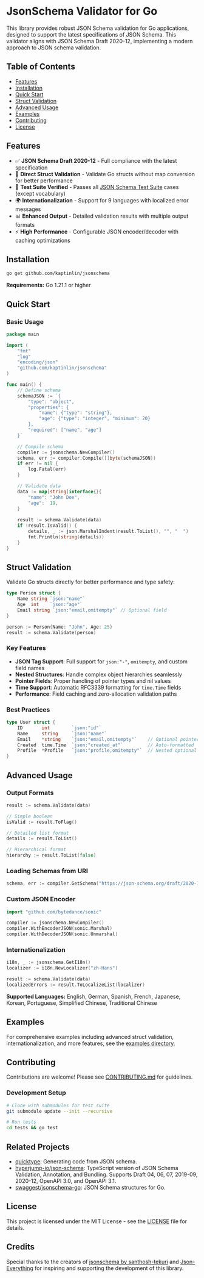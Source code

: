 # JsonSchema Validator for Go

This library provides robust JSON Schema validation for Go applications, designed to support the latest specifications of JSON Schema. This validator aligns with JSON Schema Draft 2020-12, implementing a modern approach to JSON schema validation.

## Table of Contents
- [Features](#features)
- [Installation](#installation)
- [Quick Start](#quick-start)
- [Struct Validation](#struct-validation)
- [Advanced Usage](#advanced-usage)
- [Examples](#examples)
- [Contributing](#contributing)
- [License](#license)

## Features

- ✅ **JSON Schema Draft 2020-12** - Full compliance with the latest specification
- 🚀 **Direct Struct Validation** - Validate Go structs without map conversion for better performance
- 🧪 **Test Suite Verified** - Passes all [JSON Schema Test Suite](https://github.com/json-schema-org/JSON-Schema-Test-Suite) cases (except vocabulary)
- 🌍 **Internationalization** - Support for 9 languages with localized error messages
- 📊 **Enhanced Output** - Detailed validation results with multiple output formats
- ⚡ **High Performance** - Configurable JSON encoder/decoder with caching optimizations

## Installation

```bash
go get github.com/kaptinlin/jsonschema
```

**Requirements:** Go 1.21.1 or higher

## Quick Start

### Basic Usage

```go
package main

import (
    "fmt"
    "log"
    "encoding/json"
    "github.com/kaptinlin/jsonschema"
)

func main() {
    // Define schema
    schemaJSON := `{
        "type": "object",
        "properties": {
            "name": {"type": "string"},
            "age": {"type": "integer", "minimum": 20}
        },
        "required": ["name", "age"]
    }`

    // Compile schema
    compiler := jsonschema.NewCompiler()
    schema, err := compiler.Compile([]byte(schemaJSON))
    if err != nil {
        log.Fatal(err)
    }

    // Validate data
    data := map[string]interface{}{
        "name": "John Doe",
        "age":  19,
    }
    
    result := schema.Validate(data)
    if !result.IsValid() {
        details, _ := json.MarshalIndent(result.ToList(), "", "  ")
        fmt.Println(string(details))
    }
}
```

## Struct Validation

Validate Go structs directly for better performance and type safety:

```go
type Person struct {
    Name string `json:"name"`
    Age  int    `json:"age"`
    Email string `json:"email,omitempty"` // Optional field
}

person := Person{Name: "John", Age: 25}
result := schema.Validate(person)
```

### Key Features

- **JSON Tag Support**: Full support for `json:"-"`, `omitempty`, and custom field names
- **Nested Structures**: Handle complex object hierarchies seamlessly  
- **Pointer Fields**: Proper handling of pointer types and nil values
- **Time Support**: Automatic RFC3339 formatting for `time.Time` fields
- **Performance**: Field caching and zero-allocation validation paths

### Best Practices

```go
type User struct {
    ID       int        `json:"id"`
    Name     string     `json:"name"`
    Email    *string    `json:"email,omitempty"`    // Optional pointer
    Created  time.Time  `json:"created_at"`         // Auto-formatted
    Profile  *Profile   `json:"profile,omitempty"`  // Nested optional
}
```

## Advanced Usage

### Output Formats

```go
result := schema.Validate(data)

// Simple boolean
isValid := result.ToFlag()

// Detailed list format
details := result.ToList()

// Hierarchical format
hierarchy := result.ToList(false)
```

### Loading Schemas from URI

```go
schema, err := compiler.GetSchema("https://json-schema.org/draft/2020-12/schema")
```

### Custom JSON Encoder

```go
import "github.com/bytedance/sonic"

compiler := jsonschema.NewCompiler()
compiler.WithEncoderJSON(sonic.Marshal)
compiler.WithDecoderJSON(sonic.Unmarshal)
```

### Internationalization

```go
i18n, _ := jsonschema.GetI18n()
localizer := i18n.NewLocalizer("zh-Hans")

result := schema.Validate(data)
localizedErrors := result.ToLocalizeList(localizer)
```

**Supported Languages:** English, German, Spanish, French, Japanese, Korean, Portuguese, Simplified Chinese, Traditional Chinese

## Examples

For comprehensive examples including advanced struct validation, internationalization, and more features, see the [examples directory](./examples/).

## Contributing

Contributions are welcome! Please see [CONTRIBUTING.md](CONTRIBUTING.md) for guidelines.

### Development Setup

```bash
# Clone with submodules for test suite
git submodule update --init --recursive

# Run tests
cd tests && go test
```

## Related Projects

- [quicktype](https://github.com/glideapps/quicktype): Generating code from JSON schema.
- [hyperjump-io/json-schema](https://github.com/hyperjump-io/json-schema): TypeScript version of JSON Schema Validation, Annotation, and Bundling. Supports Draft 04, 06, 07, 2019-09, 2020-12, OpenAPI 3.0, and OpenAPI 3.1.
- [swaggest/jsonschema-go](https://github.com/swaggest/jsonschema-go): JSON Schema structures for Go.

## License

This project is licensed under the MIT License - see the [LICENSE](LICENSE) file for details.

## Credits

Special thanks to the creators of [jsonschema by santhosh-tekuri](https://github.com/santhosh-tekuri/jsonschema) and [Json-Everything](https://json-everything.net/) for inspiring and supporting the development of this library.
